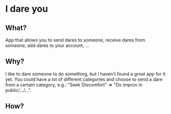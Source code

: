 # I dare you
## What?
App that allows you to send dares to someone, receive dares from someone, add dares to your account, ...

## Why?
I like to dare someone to do something, but I haven't found a great app for it yet. You could have a lot of different categories and choose to send a dare from a certain category, e.g.: "Seek Discomfort" => "Do improv in public/.../...".

## How?